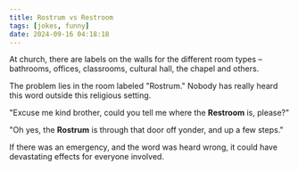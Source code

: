 ```yaml
---
title: Rostrum vs Restroom
tags: [jokes, funny]
date: 2024-09-16 04:18:18
---
```


At church, there are labels on the walls for the different room types –bathrooms, offices, classrooms, cultural hall, the chapel and others.

The problem lies in the room labeled "Rostrum." Nobody has really heard this word outside this religious setting.

"Excuse me kind brother, could you tell me where the __Restroom__ is, please?"

"Oh yes, the __Rostrum__ is through that door off yonder, and up a few steps."

If there was an emergency, and the word was heard wrong, it could have devastating effects for everyone involved.